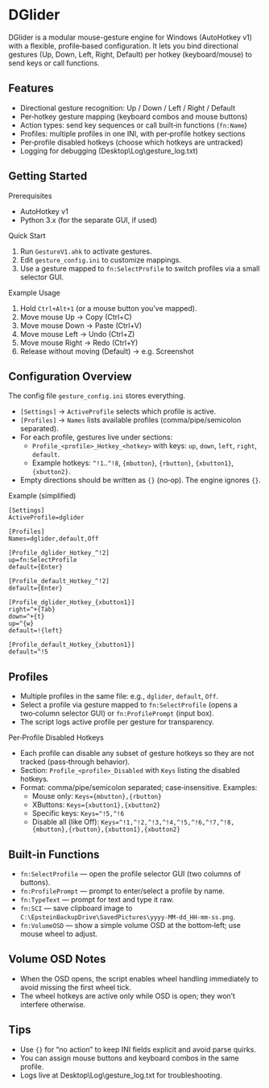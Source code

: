 # DGlider

DGlider is a modular mouse-gesture engine for Windows (AutoHotkey v1) with a flexible, profile‑based configuration. It lets you bind directional gestures (Up, Down, Left, Right, Default) per hotkey (keyboard/mouse) to send keys or call functions.

## Features

- Directional gesture recognition: Up / Down / Left / Right / Default
- Per‑hotkey gesture mapping (keyboard combos and mouse buttons)
- Action types: send key sequences or call built‑in functions (`fn:Name`)
- Profiles: multiple profiles in one INI, with per‑profile hotkey sections
- Per‑profile disabled hotkeys (choose which hotkeys are untracked)
- Logging for debugging (Desktop\Log\gesture_log.txt)

## Getting Started

Prerequisites
- AutoHotkey v1
- Python 3.x (for the separate GUI, if used)

Quick Start
1. Run `GestureV1.ahk` to activate gestures.
2. Edit `gesture_config.ini` to customize mappings.
3. Use a gesture mapped to `fn:SelectProfile` to switch profiles via a small selector GUI.

Example Usage
1. Hold `Ctrl+Alt+1` (or a mouse button you’ve mapped).
2. Move mouse Up → Copy (Ctrl+C)
3. Move mouse Down → Paste (Ctrl+V)
4. Move mouse Left → Undo (Ctrl+Z)
5. Move mouse Right → Redo (Ctrl+Y)
6. Release without moving (Default) → e.g. Screenshot

## Configuration Overview

The config file `gesture_config.ini` stores everything.

- `[Settings]` → `ActiveProfile` selects which profile is active.
- `[Profiles]` → `Names` lists available profiles (comma/pipe/semicolon separated).
- For each profile, gestures live under sections:
  - `Profile_<profile>_Hotkey_<hotkey>` with keys: `up`, `down`, `left`, `right`, `default`.
  - Example hotkeys: `^!1`..`^!8`, `{mbutton}`, `{rbutton}`, `{xbutton1}`, `{xbutton2}`.
- Empty directions should be written as `{}` (no‑op). The engine ignores `{}`.

Example (simplified)

```
[Settings]
ActiveProfile=dglider

[Profiles]
Names=dglider,default,Off

[Profile_dglider_Hotkey_^!2]
up=fn:SelectProfile
default={Enter}

[Profile_default_Hotkey_^!2]
default={Enter}

[Profile_dglider_Hotkey_{xbutton1}]
right=^+{Tab}
down=^+{t}
up=^{w}
default=!{left}

[Profile_default_Hotkey_{xbutton1}]
default=^!5
```

## Profiles

- Multiple profiles in the same file: e.g., `dglider`, `default`, `Off`.
- Select a profile via gesture mapped to `fn:SelectProfile` (opens a two‑column selector GUI) or `fn:ProfilePrompt` (input box).
- The script logs active profile per gesture for transparency.

Per‑Profile Disabled Hotkeys
- Each profile can disable any subset of gesture hotkeys so they are not tracked (pass‑through behavior).
- Section: `Profile_<profile>_Disabled` with `Keys` listing the disabled hotkeys.
- Format: comma/pipe/semicolon separated; case‑insensitive. Examples:
  - Mouse only: `Keys={mbutton},{rbutton}`
  - XButtons: `Keys={xbutton1},{xbutton2}`
  - Specific keys: `Keys=^!5,^!6`
  - Disable all (like Off): `Keys=^!1,^!2,^!3,^!4,^!5,^!6,^!7,^!8,{mbutton},{rbutton},{xbutton1},{xbutton2}`

## Built‑in Functions

- `fn:SelectProfile` — open the profile selector GUI (two columns of buttons).
- `fn:ProfilePrompt` — prompt to enter/select a profile by name.
- `fn:TypeText` — prompt for text and type it raw.
- `fn:SCI` — save clipboard image to `C:\EpsteinBackupDrive\SavedPictures\yyyy-MM-dd_HH-mm-ss.png`.
- `fn:VolumeOSD` — show a simple volume OSD at the bottom‑left; use mouse wheel to adjust.

## Volume OSD Notes

- When the OSD opens, the script enables wheel handling immediately to avoid missing the first wheel tick.
- The wheel hotkeys are active only while OSD is open; they won’t interfere otherwise.

## Tips

- Use `{}` for “no action” to keep INI fields explicit and avoid parse quirks.
- You can assign mouse buttons and keyboard combos in the same profile.
- Logs live at Desktop\Log\gesture_log.txt for troubleshooting.

